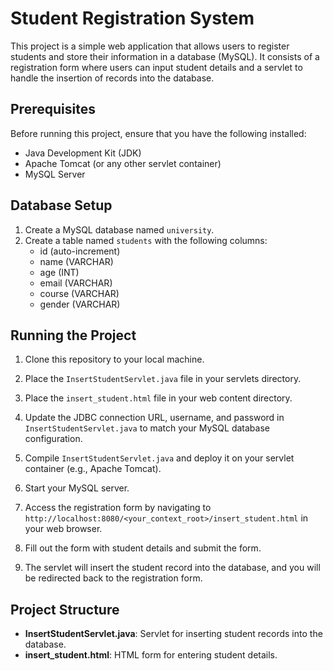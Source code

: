 # Student Registration System

This project is a simple web application that allows users to register students and store their information in a database (MySQL). It consists of a registration form where users can input student details and a servlet to handle the insertion of records into the database.

## Prerequisites

Before running this project, ensure that you have the following installed:

- Java Development Kit (JDK)
- Apache Tomcat (or any other servlet container)
- MySQL Server

## Database Setup

1. Create a MySQL database named `university`.
2. Create a table named `students` with the following columns:
   - id (auto-increment)
   - name (VARCHAR)
   - age (INT)
   - email (VARCHAR)
   - course (VARCHAR)
   - gender (VARCHAR)

## Running the Project

1. Clone this repository to your local machine.

2. Place the `InsertStudentServlet.java` file in your servlets directory.

3. Place the `insert_student.html` file in your web content directory.

4. Update the JDBC connection URL, username, and password in `InsertStudentServlet.java` to match your MySQL database configuration.

5. Compile `InsertStudentServlet.java` and deploy it on your servlet container (e.g., Apache Tomcat).

6. Start your MySQL server.

7. Access the registration form by navigating to `http://localhost:8080/<your_context_root>/insert_student.html` in your web browser.

8. Fill out the form with student details and submit the form.

9. The servlet will insert the student record into the database, and you will be redirected back to the registration form.

## Project Structure

- **InsertStudentServlet.java**: Servlet for inserting student records into the database.
- **insert_student.html**: HTML form for entering student details.


